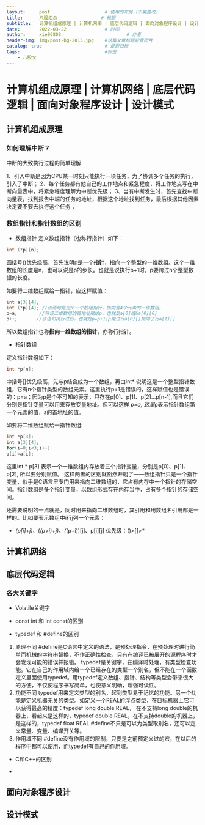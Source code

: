 ```yaml
---
layout:     post   				    # 使用的布局（不需要改）
title:      八股汇总 				# 标题 
subtitle:   计算机组成原理 | 计算机网络 | 底层代码逻辑 | 面向对象程序设计 | 设计模式 #副标题
date:       2022-03-22 				# 时间
author:     xie96808 						# 作者
header-img: img/post-bg-2015.jpg 	#这篇文章标题背景图片
catalog: true 						# 是否归档
tags:								#标签
    - 八股文
---
```


# 计算机组成原理 | 计算机网络 | 底层代码逻辑 | 面向对象程序设计 | 设计模式

## 计算机组成原理

### 如何理解中断？
中断的大致执行过程的简单理解

1、引入中断是因为CPU某一时刻只能执行一项任务，为了协调多个任务的执行，引入了中断；
2、每个任务都有他自己的工作地点和紧急程度，将工作地点写在中断向量表中，将紧急程度理解为中断优先级；
3、当有中断发生时，首先查找中断向量表，找到报告中端的任务的地址，根据这个地址找到任务，最后根据其他因素决定要不要去执行这个任务；

### 数组指针和指针数组的区别

* 数组指针
定义数组指针（也称行指针）如下： 
```CPP
int (*p)[n];
```
圆括号()优先级高，首先说明p是一个<strong>指针</strong>，指向一个整型的一维数组。这个一维数组的长度是n，也可以说是p的步长。也就是说执行p+1时，p要跨过n个整型数据的长度。

如要将二维数组赋给一指针，应这样赋值：
```CPP
int a[3][4];
int (*p)[4]; //该语句是定义一个数组指针，指向含4个元素的一维数组。
p=a;        //将该二维数组的首地址赋给p，也就是a[0]或&a[0][0]
p++;       //该语句执行过后，也就是p=p+1;p跨过行a[0][]指向了行a[1][]
```
所以数组指针也称<strong>指向一维数组的指针</strong>，亦称行指针。

* 指针数组

定义指针数组如下：
```CPP
int *p[n];
```
中括号[]优先级高，先与p结合成为一个数组，再由int* 说明这是一个整型指针数组，它有n个指针类型的数组元素。这里执行p+1是错误的，这样赋值也是错误的：p=a；因为p是个不可知的表示，只存在p[0]、p[1]、p[2]...p[n-1],而且它们分别是指针变量可以用来存放变量地址。但可以这样 *p=a; 这里*p表示指针数组第一个元素的值，a的首地址的值。

如要将二维数组赋给一指针数组:
```CPP
int *p[3];
int a[3][4];
for(i=0;i<3;i++)
p[i]=a[i];
```

这里int * p[3] 表示一个一维数组内存放着三个指针变量，分别是p[0]、p[1]、p[2], 所以要分别赋值。
这样两者的区别就豁然开朗了——数组指针只是一个指针变量，似乎是C语言里专门用来指向二维数组的，它占有内存中一个指针的存储空间。指针数组是多个指针变量，以数组形式存在内存当中，占有多个指针的存储空间。

还需要说明的一点就是，同时用来指向二维数组时，其引用和用数组名引用都是一样的。比如要表示数组中i行j列一个元素：

* *(p[i]+j)、*(*(p+i)+j)、(*(p+i))[j]、p[i][j]
优先级：()>[]>*

## 计算机网络

## 底层代码逻辑

### 各大关键字

* Volatile关键字


* const int 和 int const的区别


* typedef 和 #define的区别

1) 原理不同
#define是C语言中定义的语法，是预处理指令，在预处理时进行简单而机械的字符串替换，不作正确性检查，只有在编译已被展开的源程序时才会发现可能的错误并报错。
typedef是关键字，在编译时处理，有类型检查功能。它在自己的作用域内给一个已经存在的类型一个别名，但不能在一个函数定义里面使用typedef。用typedef定义数组、指针、结构等类型会带来很大的方便，不仅使程序书写简单，也使意义明确，增强可读性。
2) 功能不同
typedef用来定义类型的别名，起到类型易于记忆的功能。另一个功能是定义机器无关的类型。如定义一个REAL的浮点类型，在目标机器上它可以获得最高的精度：typedef long double REAL， 在不支持long double的机器上，看起来是这样的，typedef double REAL，在不支持double的机器上，是这样的，typedef float REAL
#define不只是可以为类型取别名，还可以定义常量、变量、编译开关等。
3) 作用域不同
#define没有作用域的限制，只要是之前预定义过的宏，在以后的程序中都可以使用，而typedef有自己的作用域。


* C和C++的区别


* 

## 面向对象程序设计

## 设计模式
